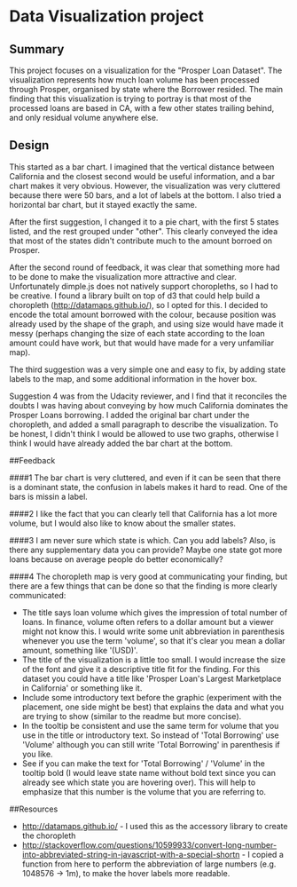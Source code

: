 # Data Visualization project

## Summary 
This project focuses on a visualization for the "Prosper Loan Dataset". The
visualization represents how much loan volume has been processed through
Prosper, organised by state where the Borrower resided. The main finding that
this visualization is trying to portray is that most of the processed loans are
based in CA, with a few other states trailing behind, and only residual volume
anywhere else.

## Design
This started as a bar chart. I imagined that the vertical distance between
California and the closest second would be useful information, and a bar chart
makes it very obvious. However, the visualization was very cluttered because
there were 50 bars, and a lot of labels at the bottom. I also tried a horizontal
bar chart, but it stayed exactly the same.

After the first suggestion, I changed it to a pie chart, with the first 5 states
listed, and the rest grouped under "other". This clearly conveyed the idea that
most of the states didn't contribute much to the amount borroed on Prosper.

After the second round of feedback, it was clear that something more had to be
done to make the visualization more attractive and clear. Unfortunately
dimple.js does not natively support choropleths, so I had to be creative. I
found a library built on top of d3 that could help build a choropleth
(http://datamaps.github.io/), so I opted for this. I decided to encode the total
amount borrowed with the colour, because position was already used by the shape
of the graph, and using size would have made it messy (perhaps changing the size
of each state according to the loan amount could have work, but that would have
made for a very unfamiliar map).

The third suggestion was a very simple one and easy to fix, by adding state
labels to the map, and some additional information in the hover box.

Suggestion 4 was from the Udacity reviewer, and I find that it reconciles the
doubts I was having about conveying by how much California dominates the Prosper
Loans borrowing. I added the original bar chart under the choropleth, and added
a small paragraph to describe the visualization. To be honest, I didn't think I
would be allowed to use two graphs, otherwise I think I would have already added
the bar chart at the bottom.

##Feedback

####1
The bar chart is very cluttered, and even if it can be seen that there is a
dominant state, the confusion in labels makes it hard to read. One of the bars
is missin a label.

####2
I like the fact that you can clearly tell that California has a lot more volume,
but I would also like to know about the smaller states.

####3
I am never sure which state is which. Can you add labels? Also, is there any
supplementary data you can provide? Maybe one state got more loans because on
average people do better economically?

####4
The choropleth map is very good at communicating your finding, but there are a
few things that can be done so that the finding is more clearly communicated:

 * The title says loan volume which gives the impression of total number of loans.
In finance, volume often refers to a dollar amount but a viewer might not know
this. I would write some unit abbreviation in parenthesis whenever you use the
term 'volume', so that it's clear you mean a dollar amount, something like
'(USD)'.
 * The title of the visualization is a little too small. I would increase the size
of the font and give it a descriptive title fit for the finding. For this
dataset you could have a title like 'Prosper Loan's Largest Marketplace in
California' or something like it.
 * Include some introductory text before the graphic (experiment with the
placement, one side might be best) that explains the data and what you are
trying to show (similar to the readme but more concise).
 * In the tooltip be consistent and use the same term for volume that you use in
the title or introductory text. So instead of 'Total Borrowing' use 'Volume'
although you can still write 'Total Borrowing' in parenthesis if you like.
 * See if you can make the text for 'Total Borrowing' / 'Volume' in the tooltip
bold (I would leave state name without bold text since you can already see which
state you are hovering over). This will help to emphasize that this number is
the volume that you are referring to.

##Resources
 * http://datamaps.github.io/ - I used this as the accessory library to create
   the choropleth
 * http://stackoverflow.com/questions/10599933/convert-long-number-into-abbreviated-string-in-javascript-with-a-special-shortn - I
   copied a function from here to perform the abbreviation of large numbers
   (e.g. 1048576 -> 1m), to make the hover labels more readable. 
